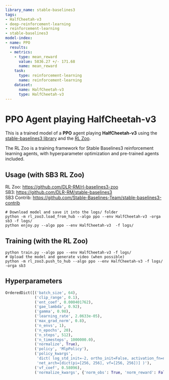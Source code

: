 ```yaml
---
library_name: stable-baselines3
tags:
- HalfCheetah-v3
- deep-reinforcement-learning
- reinforcement-learning
- stable-baselines3
model-index:
- name: PPO
  results:
  - metrics:
    - type: mean_reward
      value: 5836.27 +/- 171.68
      name: mean_reward
    task:
      type: reinforcement-learning
      name: reinforcement-learning
    dataset:
      name: HalfCheetah-v3
      type: HalfCheetah-v3
---
```


# **PPO** Agent playing **HalfCheetah-v3**
This is a trained model of a **PPO** agent playing **HalfCheetah-v3**
using the [stable-baselines3 library](https://github.com/DLR-RM/stable-baselines3)
and the [RL Zoo](https://github.com/DLR-RM/rl-baselines3-zoo).

The RL Zoo is a training framework for Stable Baselines3
reinforcement learning agents,
with hyperparameter optimization and pre-trained agents included.

## Usage (with SB3 RL Zoo)

RL Zoo: https://github.com/DLR-RM/rl-baselines3-zoo<br/>
SB3: https://github.com/DLR-RM/stable-baselines3<br/>
SB3 Contrib: https://github.com/Stable-Baselines-Team/stable-baselines3-contrib

```
# Download model and save it into the logs/ folder
python -m rl_zoo3.load_from_hub --algo ppo --env HalfCheetah-v3 -orga sb3 -f logs/
python enjoy.py --algo ppo --env HalfCheetah-v3  -f logs/
```

## Training (with the RL Zoo)
```
python train.py --algo ppo --env HalfCheetah-v3 -f logs/
# Upload the model and generate video (when possible)
python -m rl_zoo3.push_to_hub --algo ppo --env HalfCheetah-v3 -f logs/ -orga sb3
```

## Hyperparameters
```python
OrderedDict([('batch_size', 64),
             ('clip_range', 0.1),
             ('ent_coef', 0.000401762),
             ('gae_lambda', 0.92),
             ('gamma', 0.98),
             ('learning_rate', 2.0633e-05),
             ('max_grad_norm', 0.8),
             ('n_envs', 1),
             ('n_epochs', 20),
             ('n_steps', 512),
             ('n_timesteps', 1000000.0),
             ('normalize', True),
             ('policy', 'MlpPolicy'),
             ('policy_kwargs',
              'dict( log_std_init=-2, ortho_init=False, activation_fn=nn.ReLU, '
              'net_arch=[dict(pi=[256, 256], vf=[256, 256])] )'),
             ('vf_coef', 0.58096),
             ('normalize_kwargs', {'norm_obs': True, 'norm_reward': False})])
```
